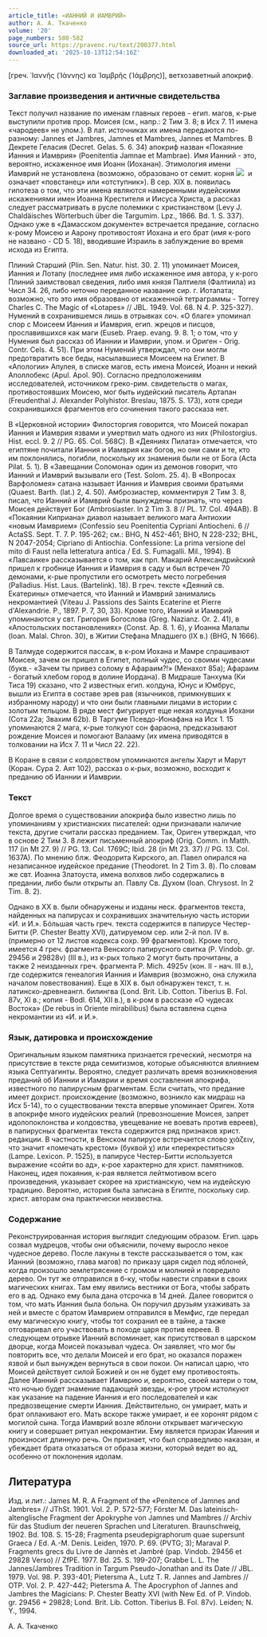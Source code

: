```yaml
---
article_title: «ИАННИЙ И ИАМВРИЙ»
author: А. А. Ткаченко
volume: '20'
page_numbers: 580-582
source_url: https://pravenc.ru/text/200377.html
downloaded_at: '2025-10-13T12:54:16Z'
---
```


[греч. ᾿Ιαννῆς (᾿Ιάννης) κα ᾿Ιαμβρῆς (᾿Ιάμβρης)], ветхозаветный апокриф.

### Заглавие произведения и античные свидетельства

Текст получил название по именам главных героев - егип. магов, к-рые выступили против прор. Моисея (см., напр.: 2 Тим 3. 8; в Исх 7. 11 имена «чародеев» не упом.). В лат. источниках их имена передаются по-разному: Jannes et Jambres, Jamnes et Mambres, Jannes et Mambres. В Декрете Геласия (Decret. Gelas. 5. 6. 34) апокриф назван «Покаяние Ианния и Иамврия» (Poenitentia Jamnae et Mambrae). Имя Ианний - это, вероятно, искаженное имя Иоанн (Иоханан). Этимология имени Иамврий не установлена (возможно, образовано от семит. корня ![](https://pravenc.ru/char/26062/mry/image.png)  и означает «повстанец» или «отступник»). В сер. XIX в. появилась гипотеза о том, что эти имена являются намеренными иудейскими искажениями имен Иоанна Крестителя и Иисуса Христа, а рассказ следует рассматривать в русле полемики с христианством (Levy J. Chaldäisches Wörterbuch über die Targumim. Lpz., 1866. Bd. 1. S. 337). Однако уже в «Дамасском документе» встречается предание, согласно к-рому Моисею и Аарону противостоят Иохана и его брат (имя к-рого не названо - CD 5. 18), вводившие Израиль в заблуждение во время исхода из Египта.

Плиний Старший (Plin. Sen. Natur. hist. 30. 2. 11) упоминает Моисея, Ианния и Лотапу (последнее имя либо искаженное имя автора, у к-рого Плиний заимствовал сведения, либо имя князя Палтиеля (Фалтиила) из Числ 34. 26, либо неточно переданное название сир. г. Иотапата; возможно, что это имя образовано от искаженной тетраграммы - Torrey Charles C. The Magic of «Lotapes» // JBL. 1949. Vol. 68. N 4. P. 325-327). Нумений в сохранившемся лишь в отрывках соч. «О благе» упоминал спор с Моисеем Ианния и Иамврия, егип. жрецов и писцов, прославившихся как маги (Euseb. Praep. evang. 9. 8. 1; о том, что у Нумения был рассказ об Ианнии и Иамврии, упом. и Ориген - Orig. Contr. Cels. 4. 51). При этом Нумений утверждал, что они могли предотвратить все беды, насылавшиеся Моисеем на Египет. В «Апологии» Апулея, в списке магов, есть имена Моисей, Иоанн и некий Аполлобекс (Apul. Apol. 90). Согласно предположениям исследователей, источником греко-рим. свидетельств о магах, противостоявших Моисею, мог быть иудейский писатель Артапан (Freudenthal J. Alexander Polyhistor. Breslau, 1875. S. 173), хотя среди сохранившихся фрагментов его сочинения такого рассказа нет.

В «Церковной истории» Филосторгия говорится, что Моисей покарал Ианния и Иамврия язвами и умертвил мать одного из них (Philostorgius. Hist. eccl. 9. 2 // PG. 65. Col. 568C). В «Деяниях Пилата» отмечается, что египтяне почитали Ианния и Иамврия как богов, но они сами и те, кто им поклонялись, погибли, поскольку их знамения были не от Бога (Acta Pilat. 5. 1). В «Завещании Соломона» один из демонов говорит, что Ианний и Иамврий вызывали его (Test. Solom. 25. 4). В «Вопросах Варфоломея» сатана называет Ианния и Иамврия своими братьями (Quaest. Barth. (lat.) 2, 4. 50). Амброзиастер, комментируя 2 Тим 3. 8, писал, что Ианний и Иамврий были вынуждены признать, что через Моисея действует Бог (Ambrosiaster. In 2 Tim 3. 8 // PL. 17. Col. 494AB). В «Покаянии Киприана» диавол называет великого мага Антиохии «новым Иамврием» (Confessio seu Poenitentia Cypriani Antiocheni. 6 // ActaSS. Sept. T. 7. P. 195-262; см.: BHG, N 452-461; BHO, N 228-232; BHL, N 2047-2054; Cipriano di Antiochia. Confessione: La prima versione del mito di Faust nella letteratura antica / Ed. S. Fumagalli. Mil., 1994). В «Лавсаике» рассказывается о том, как прп. Макарий Александрийский пришел к гробнице Ианния и Иамврия в саду и был встречен 70 демонами, к-рые пропустили его осмотреть место погребения (Palladius. Hist. Laus. (Bartelink). 18). В греч. тексте «Деяний св. Екатерины» отмечается, что Ианний и Иамврий занимались некромантией (Viteau J. Passions des Saints Ecaterine et Pierre d'Alexandrie. P., 1897. P. 7, 30, 33). Кроме того, Ианний и Иамврий упоминаются у свт. Григория Богослова (Greg. Nazianz. Or. 2. 41), в «Апостольских постановлениях» (Const. Ap. 8. 1. 6), у Иоанна Малалы (Ioan. Malal. Chron. 30), в Житии Стефана Младшего (IX в.) (BHG, N 1666).

В Талмуде содержится пассаж, в к-ром Иохана и Мамре спрашивают Моисея, зачем он пришел в Египет, полный чудес, со своими чудесами (букв.- «Зачем ты привез солому в Афараим?!» (Менахот 85а); Афараим - богатый хлебом город в долине Иордана). В Мидраше Танхума (Ки Тиса 19) сказано, что 2 известных егип. колдуна, Юнус и Юмбрус, вышли из Египта в составе эрев рав (язычников, примкнувших к избранному народу) и что они были главными лицами в истории с золотым тельцом. В ряде мест фигурирует еще некая колдунья Иохани (Сота 22а; Звахим 62b). В Таргуме Псевдо-Ионафана на Исх 1. 15 упоминаются 2 мага, к-рые толкуют сон фараона, предсказывают рождение Моисея и помогают Валааму (их имена приводятся в толковании на Исх 7. 11 и Числ 22. 22).

В Коране в связи с колдовством упоминаются ангелы Харут и Марут (Коран. Сура 2. Аят 102), рассказ о к-рых, возможно, восходит к преданию об Ианнии и Иамврии.

### Текст

Долгое время о существовании апокрифа было известно лишь по упоминаниям у христианских писателей: одни признавали наличие текста, другие считали рассказ преданием. Так, Ориген утверждал, что в основе 2 Тим 3. 8 лежит письменный апокриф (Orig. Comm. in Matth. 117 (in Mt 27. 9) // PG. 13. Col. 1769C; Ibid. 28 (in Mt 23. 37) // PG. 13. Col. 1637A). По мнению блж. Феодорита Кирского, ап. Павел опирался на незаписанное иудейское предание (Theodoret. In 2 Tim 3. 8). По словам же свт. Иоанна Златоуста, имена волхвов либо содержались в предании, либо были открыты ап. Павлу Св. Духом (Ioan. Chrysost. In 2 Tim. 8. 2).

Однако в XX в. были обнаружены и изданы неск. фрагментов текста, найденных на папирусах и сохранивших значительную часть истории «И. и И.». Бóльшая часть греч. текста содержится в папирусе Честер-Битти (P. Chester Beatty XVI), датируемом сер. или 2-й пол. IV в. (примерно от 12 листов кодекса сохр. 99 фрагментов). Кроме того, имеется 4 греч. фрагмента Венского папирусного свитка (P. Vindob. gr. 29456 и 29828v) (III в.), из к-рых только 2 могут быть прочитаны, а также 2 неизданных греч. фрагмента P. Mich. 4925v (кон. II - нач. III в.), где содержится генеалогия Ианния и Иамврия (возможно, она служила началом повествования). Еще в XIX в. был обнаружен текст, т. н. латинско-древнеангл. билингва (Lond. Brit. Lib. Cotton. Tiberius B. Fol. 87v, XI в.; копия - Bodl. 614, XII в.), в к-ром в рассказе «О чудесах Востока» (De rebus in Oriente mirabilibus) была вставлена сцена некромантии из «И. и И.».

### Язык, датировка и происхождение

Оригинальным языком памятника признается греческий, несмотря на присутствие в тексте ряда семитизмов, которые объясняются влиянием языка Септуагинты. Вероятно, следует различать время возникновения преданий об Ианнии и Иамврии и время составления апокрифа, известного по папирусным фрагментам. Если считать, что предание имеет дохрист. происхождение (возможно, возникло как мидраш на Исх 5-14), то о существовании текста впервые упоминает Ориген. Хотя в апокрифе много иудейских реалий (превозношение Моисея, запрет идолопоклонства и колдовства, увещевание не воевать против евреев), в папирусных фрагментах текста содержится ряд признаков христ. редакции. В частности, в Венском папирусе встречается слово χιάζειν, что значит «помечать крестом» (буквой χ) или «перекреститься» (Lampe. Lexicon. P. 1525), в папирусе Честер-Битти используется выражение «сойти во ад», к-рое характерно для христ. памятников. Наконец, идея покаяния, к-рая является лейтмотивом всего произведения, указывает скорее на христианскую, чем на иудейскую традицию. Вероятно, история была записана в Египте, поскольку сир. христ. авторам она практически неизвестна.

### Содержание

Реконструированная история выглядит следующим образом. Егип. царь созвал мудрецов, чтобы они объяснили, почему выросло некое чудесное дерево. После лакуны в тексте рассказывается о том, как Ианний (возможно, глава магов) по приказу царя сидел под яблоней, когда произошло землетрясение с громом и молнией и повредило дерево. Он тут же отправился в б-ку, чтобы навести справки в своих магических книгах. Там ему явились вестники от Бога, чтобы забрать его в ад. Однако ему была дана отсрочка в 14 дней. Далее говорится о том, что мать Ианния была больна. Он поручил друзьям ухаживать за ней и вместе с братом Иамврием отправился в Мемфис, где передал ему магическую книгу, чтобы тот сохранил ее в тайне, а также отговаривал его участвовать в походе царя против евреев. В следующем отрывке Ианний вспоминает, как присутствовал в царском дворце, когда Моисей показывал чудеса. Он заявляет, что мог бы повторить все, что делали Моисей и его брат, но оказался поражен язвой и был вынужден вернуться в свои покои. Он написал царю, что Моисей действует силой Божией и он не будет ему противостоять. Далее Ианний рассказывает Иамврию и, вероятно, своей матери о том, что ночью будет знамение падающей звезды, к-рое утром истолкуют как указание на падение Ианния и его последователей и как предвозвещение смерти Ианния. Действительно, он умирает, мать и брат оплакивают его. Мать вскоре также умирает, и ее хоронят рядом с могилой сына. Тогда Иамврий возле яблони открывает магическую книгу и совершает ритуал некромантии. Ему является призрак Ианния и произносит длинную речь. Он признает, что был справедливо наказан, и убеждает брата отказаться от образа жизни, который ведет во ад, особенно от поклонения идолам.

## Литература

Изд. и лит.: James M. R. A Fragment of the «Penitence of Jamnes and Jambres» // JThSt. 1901. Vol. 2. P. 572-577; Förster M. Das lateinisch-altenglische Fragment der Apokryphe von Jamnes und Mambres // Archiv für das Studium der neueren Sprachen und Literaturen. Braunschweig, 1902. Bd. 108. S. 15-28; Fragmenta pseudepigraphorum quae supersunt Graeca / Ed. A.-M. Denis. Leiden, 1970. P. 69. (PVTG; 3); Maraval P. Fragments grecs du Livre de Jannès et Jambré (pap. Vindob. 29456 et 29828 Verso) // ZfPE. 1977. Bd. 25. S. 199-207; Grabbe L. L. The Jannes/Jambres Tradition in Targum Pseudo-Jonathan and its Date // JBL. 1979. Vol. 98. P. 393-401; Pietersma A., Lutz T. R. Jannes and Jambres // OTP. Vol. 2. P. 427-442; Pietersma A. The Apocryphon of Jannes and Jambres the Magicians: P. Chester Beatty XVI (with New Ed. of P. Vindob. gr. 29456 + 29828; Lond. Brit. Lib. Cotton. Tiberius B. Fol. 87v). Leiden; N. Y., 1994.

А. А. Ткаченко

